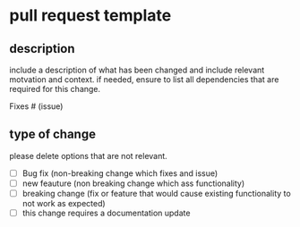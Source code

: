 # pull request template

## description

include a description of what has been changed and include relevant motvation and context.
if needed, ensure to list all dependencies that are required for this change.

Fixes # (issue)

## type of change
please delete options that are not relevant.

- [ ] Bug fix (non-breaking change which fixes and issue)
- [ ] new feauture (non breaking change which ass functionality)
- [ ] breaking change (fix or feature that would cause existing functionality to not work as expected)
- [ ] this change requires a documentation update
